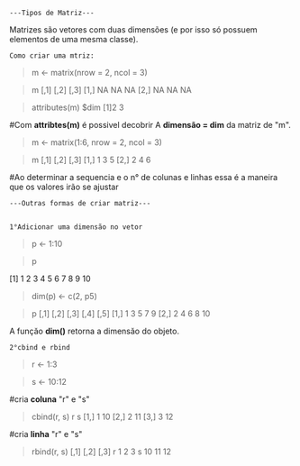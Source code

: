          
    ---Tipos de Matriz---


Matrizes são vetores com duas dimensões (e por isso só possuem elementos de uma mesma classe).

  
    Como criar uma mtriz:
  
>m <- matrix(nrow = 2, ncol = 3)

>m
      [,1] [,2] [,3]
[1,]   NA   NA   NA
[2,]   NA   NA   NA

>attributes(m)
$dim
[1]2 3

#Com **attribtes(m)** é possivel decobrir A **dimensão = dim** da matriz de "m".

>m <- matrix(1:6, nrow = 2, ncol = 3)

>m
      [,1] [,2] [,3]
[1,]   1     3    5
[2,]   2     4    6

#Ao determinar a sequencia e o n° de colunas e linhas essa é a maneira que os valores irão se ajustar

    ---Outras formas de criar matriz---
  
  
    1°Adicionar uma dimensão no vetor

>p <- 1:10

>p

[1] 1 2 3 4 5 6 7 8 9 10

>dim(p) <- c(2, p5) 

> p
     [,1] [,2] [,3] [,4] [,5]
[1,]    1    3    5    7    9
[2,]    2    4    6    8   10

A funçăo **dim()** retorna a dimensăo do objeto.


    2°cbind e rbind
    
    
> r <- 1:3

> s <- 10:12

#cria **coluna** "r" e "s"

> cbind(r, s)
     r  s
[1,] 1 10
[2,] 2 11
[3,] 3 12


#cria **linha** "r" e "s"

>rbind(r, s)
 [,1] [,2] [,3]
r    1    2    3
s   10   11   12

